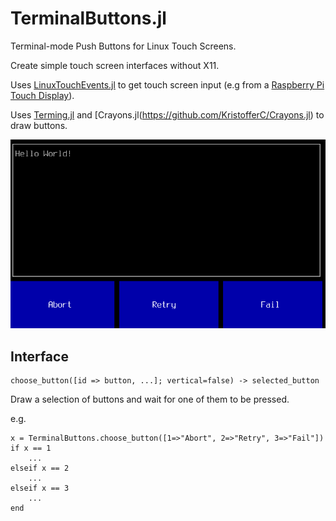 # TerminalButtons.jl

Terminal-mode Push Buttons for Linux Touch Screens.

Create simple touch screen interfaces without X11.

Uses [LinuxTouchEvents.jl](https://github.com/notinaboat/LinuxTouchEvents.jl) to get touch screen input (e.g from a [Raspberry Pi Touch Display](https://www.raspberrypi.org/documentation/hardware/display/README.md)).

Uses [Terming.jl](https://github.com/foldfelis/Terming.jl) and [Crayons.jl(https://github.com/KristofferC/Crayons.jl) to draw buttons.

![](buttons.png)


## Interface


```
choose_button([id => button, ...]; vertical=false) -> selected_button
```

Draw a selection of buttons and wait for one of them to be pressed.

e.g.

```
x = TerminalButtons.choose_button([1=>"Abort", 2=>"Retry", 3=>"Fail"])
if x == 1
    ...
elseif x == 2
    ...
elseif x == 3
    ...
end
```

